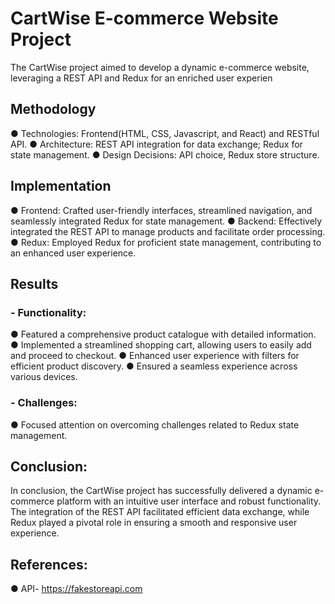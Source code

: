 # CartWise E-commerce Website Project

The CartWise project aimed to develop a dynamic e-commerce website, leveraging a REST API and Redux for an enriched user experien



## Methodology

● Technologies: Frontend(HTML, CSS, Javascript, and React) and RESTful API.
 ● Architecture: REST API integration for data exchange; Redux for state management. 
 ● Design Decisions: API choice, Redux store structure.

## Implementation

● Frontend: Crafted user-friendly interfaces, streamlined navigation, and seamlessly integrated Redux for state management.
 ● Backend: Effectively integrated the REST API to manage products and facilitate order processing. 
 ● Redux: Employed Redux for proficient state management, contributing to an enhanced user experience.

## Results

### - Functionality: 
● Featured a comprehensive product catalogue with detailed information. 
● Implemented a streamlined shopping cart, allowing users to easily add and proceed to checkout. 
● Enhanced user experience with filters for efficient product discovery. 
● Ensured a seamless experience across various devices. 
 ### - Challenges: 
 ● Focused attention on overcoming challenges related to Redux state management.
 
## Conclusion:
 In conclusion, the CartWise project has successfully delivered a dynamic e-commerce platform with an intuitive user interface and robust functionality. The integration of the REST API facilitated efficient data exchange, while Redux played a pivotal role in ensuring a smooth and responsive user experience.

## References: 
● API- https://fakestoreapi.com













